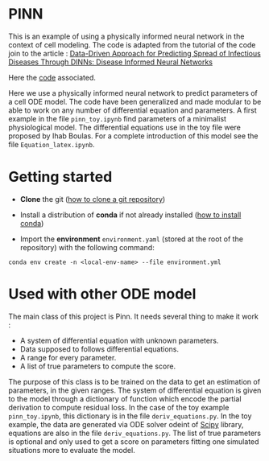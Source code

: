# PINN

This is an example of using a physically informed neural network in the context of cell modeling. The code is adapted from the tutorial of the code join to the article : 
[Data-Driven Approach for Predicting Spread of Infectious Diseases Through DINNs: Disease Informed Neural Networks](https://arxiv.org/pdf/2110.05445)

Here the [code](https://github.com/Shaier/DINN) associated.

Here we use a physically informed neural network to predict parameters of a cell ODE model. The code have been generalized and made modular to be able to work on any number of differential equation and parameters. A first example in the file `pinn_toy.ipynb` find parameters of a minimalist physiological model. The differential equations use in the toy file were proposed by Ihab Boulas. For a complete introduction of this model see the file `Equation_latex.ipynb`.


# Getting started

- **Clone** the git ([how to clone a git repository](https://docs.github.com/en/repositories/creating-and-managing-repositories/cloning-a-repository))

- Install a distribution of **conda** if not already installed ([how to install conda](https://conda.io/projects/conda/en/latest/user-guide/install/index.html#regular-installation))

- Import the **environment** `environment.yaml` (stored at the root of the repository) with the following command:

`conda env create -n <local-env-name> --file environment.yml`

# Used with other ODE model
The main class of this project is Pinn. It needs several thing to make it work :
* A system of differential equation with unknown parameters.
* Data supposed to follows differential equations.
* A range for every parameter.
* A list of true parameters to compute the score. 

The purpose of this class is to be trained on the data to get an estimation of parameters, in the given ranges. The system of differential equation is given to the model through a dictionary of function which encode the partial derivation to compute residual loss. In the case of the toy example `pinn_toy.ipynb`, this dictionary is in the file `deriv_equations.py`. In the toy example, the data are generated via ODE solver odeint of [Scipy](https://scipy.org/) library, equations are also in the file `deriv_equations.py`. The list of true parameters is optional and only used to get a score on parameters fitting one simulated situations more to evaluate the model.
